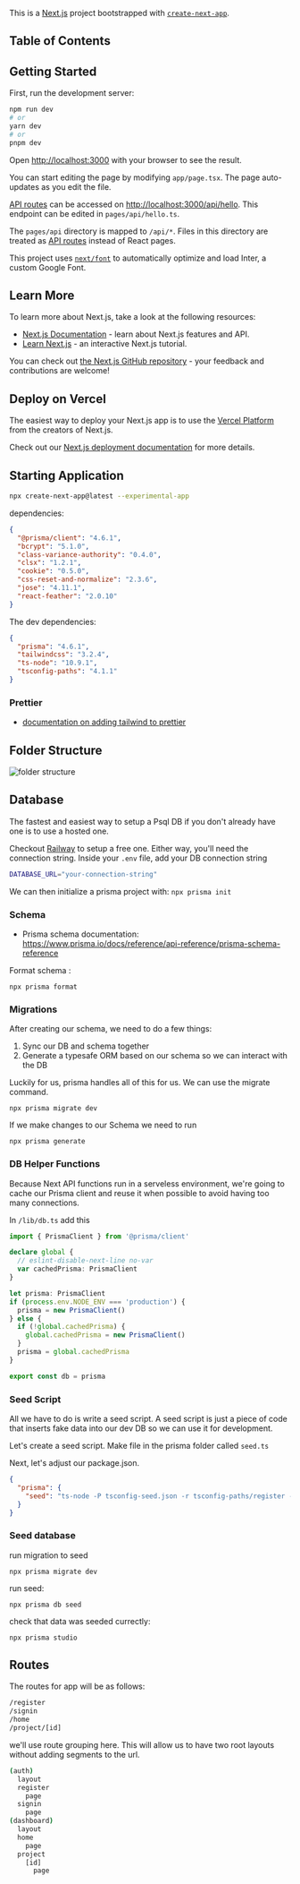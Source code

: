 This is a [Next.js](https://nextjs.org/) project bootstrapped with [`create-next-app`](https://github.com/vercel/next.js/tree/canary/packages/create-next-app).

## Table of Contents

## Getting Started

First, run the development server:

```bash
npm run dev
# or
yarn dev
# or
pnpm dev
```

Open [http://localhost:3000](http://localhost:3000) with your browser to see the result.

You can start editing the page by modifying `app/page.tsx`. The page auto-updates as you edit the file.

[API routes](https://nextjs.org/docs/api-routes/introduction) can be accessed on [http://localhost:3000/api/hello](http://localhost:3000/api/hello). This endpoint can be edited in `pages/api/hello.ts`.

The `pages/api` directory is mapped to `/api/*`. Files in this directory are treated as [API routes](https://nextjs.org/docs/api-routes/introduction) instead of React pages.

This project uses [`next/font`](https://nextjs.org/docs/basic-features/font-optimization) to automatically optimize and load Inter, a custom Google Font.

## Learn More

To learn more about Next.js, take a look at the following resources:

- [Next.js Documentation](https://nextjs.org/docs) - learn about Next.js features and API.
- [Learn Next.js](https://nextjs.org/learn) - an interactive Next.js tutorial.

You can check out [the Next.js GitHub repository](https://github.com/vercel/next.js/) - your feedback and contributions are welcome!

## Deploy on Vercel

The easiest way to deploy your Next.js app is to use the [Vercel Platform](https://vercel.com/new?utm_medium=default-template&filter=next.js&utm_source=create-next-app&utm_campaign=create-next-app-readme) from the creators of Next.js.

Check out our [Next.js deployment documentation](https://nextjs.org/docs/deployment) for more details.

## Starting Application

```bash
npx create-next-app@latest --experimental-app
```

dependencies:

```json
{
  "@prisma/client": "4.6.1",
  "bcrypt": "5.1.0",
  "class-variance-authority": "0.4.0",
  "clsx": "1.2.1",
  "cookie": "0.5.0",
  "css-reset-and-normalize": "2.3.6",
  "jose": "4.11.1",
  "react-feather": "2.0.10"
}
```

The dev dependencies:

```json
{
  "prisma": "4.6.1",
  "tailwindcss": "3.2.4",
  "ts-node": "10.9.1",
  "tsconfig-paths": "4.1.1"
}
```

### Prettier

- [documentation on adding tailwind to prettier](https://github.com/tailwindlabs/prettier-plugin-tailwindcss)

## Folder Structure

![folder structure](./assets/folderstructure.png)

## Database

The fastest and easiest way to setup a Psql DB if you don't already have one is to use a hosted one.

Checkout [Railway](https://railway.app/) to setup a free one. Either way, you'll need the connection string. Inside your `.env` file, add your DB connection string

```bash
DATABASE_URL="your-connection-string"
```

We can then initialize a prisma project with: `npx prisma init`

### Schema

- Prisma schema documentation: https://www.prisma.io/docs/reference/api-reference/prisma-schema-reference

Format schema :

`npx prisma format`

### Migrations

After creating our schema, we need to do a few things:

1.  Sync our DB and schema together
2.  Generate a typesafe ORM based on our schema so we can interact with the DB

Luckily for us, prisma handles all of this for us. We can use the migrate command.

`npx prisma migrate dev`

If we make changes to our Schema we need to run

`npx prisma generate`

### DB Helper Functions

Because Next API functions run in a serveless environment, we're going to cache our Prisma client and reuse it when possible to avoid having too many connections.

In `/lib/db.ts` add this

```ts
import { PrismaClient } from '@prisma/client'

declare global {
  // eslint-disable-next-line no-var
  var cachedPrisma: PrismaClient
}

let prisma: PrismaClient
if (process.env.NODE_ENV === 'production') {
  prisma = new PrismaClient()
} else {
  if (!global.cachedPrisma) {
    global.cachedPrisma = new PrismaClient()
  }
  prisma = global.cachedPrisma
}

export const db = prisma
```

### Seed Script

All we have to do is write a seed script. A seed script is just a piece of code that inserts fake data into our dev DB so we can use it for development.

Let's create a seed script. Make file in the prisma folder called `seed.ts`

Next, let's adjust our package.json.

```json
{
  "prisma": {
    "seed": "ts-node -P tsconfig-seed.json -r tsconfig-paths/register --transpileOnly prisma/seed.ts"
  }
}
```

### Seed database

run migration to seed

```shell
npx prisma migrate dev
```

run seed:

```shell
npx prisma db seed
```

check that data was seeded currectly:

```shell
npx prisma studio
```

## Routes

The routes for app will be as follows:

```bash
/register
/signin
/home
/project/[id]
```

we'll use route grouping here. This will allow us to have two root layouts without adding segments to the url.

```bash
(auth)
  layout
  register
    page
  signin
    page
(dashboard)
  layout
  home
    page
  project
    [id]
      page
```
